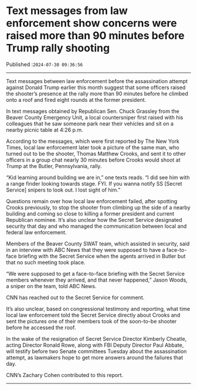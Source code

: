 # Text messages from law enforcement show concerns were raised more than 90 minutes before Trump rally shooting

Published :`2024-07-30 09:36:56`

---

Text messages between law enforcement before the assassination attempt against Donald Trump earlier this month suggest that some officers raised the shooter’s presence at the rally more than 90 minutes before he climbed onto a roof and fired eight rounds at the former president.

In text messages obtained by Republican Sen. Chuck Grassley from the Beaver County Emergency Unit, a local countersniper first raised with his colleagues that he saw someone park near their vehicles and sit on a nearby picnic table at 4:26 p.m.

According to the messages, which were first reported by The New York Times, local law enforcement later took a picture of the same man, who turned out to be the shooter, Thomas Matthew Crooks, and sent it to other officers in a group chat nearly 30 minutes before Crooks would shoot at Trump at the Butler, Pennsylvania, rally.

“Kid learning around building we are in,” one texts reads. “I did see him with a range finder looking towards stage. FYI. If you wanna notify SS [Secret Service] snipers to look out. I lost sight of him.”

Questions remain over how local law enforcement failed, after spotting Crooks previously, to stop the shooter from climbing up the side of a nearby building and coming so close to killing a former president and current Republican nominee. It’s also unclear how the Secret Service designated security that day and who managed the communication between local and federal law enforcement.

Members of the Beaver County SWAT team, which assisted in security, said in an interview with ABC News that they were supposed to have a face-to-face briefing with the Secret Service when the agents arrived in Butler but that no such meeting took place.

“We were supposed to get a face-to-face briefing with the Secret Service members whenever they arrived, and that never happened,” Jason Woods, a sniper on the team, told ABC News.

CNN has reached out to the Secret Service for comment.

It’s also unclear, based on congressional testimony and reporting, what time local law enforcement told the Secret Service directly about Crooks and sent the pictures one of their members took of the soon-to-be shooter before he accessed the roof.

In the wake of the resignation of Secret Service Director Kimberly Cheatle, acting Director Ronald Rowe, along with FBI Deputy Director Paul Abbate, will testify before two Senate committees Tuesday about the assassination attempt, as lawmakers hope to get more answers around the failures that day.

CNN’s Zachary Cohen contributed to this report.

---


